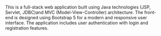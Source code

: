  This is a full-stack web application built using Java technologies (JSP, Servlet, JDBC)and MVC (Model-View-Controller) architecture. The front-end is designed using Bootstrap 5 for a modern and responsive user interface. The application includes user authentication with login and registration features.
